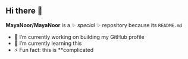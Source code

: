## Hi there 👋 

**MayaNoor/MayaNoor** is a ✨ _special_ ✨ repository because its `README.md` 


- 🔭 I’m currently working on building my GitHub profile 
- 🌱 I’m currently learning this 
- ⚡ Fun fact: this is **complicated 

